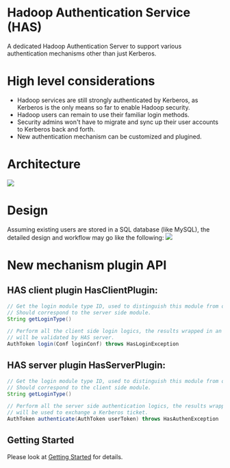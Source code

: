 # Hadoop Authentication Service (HAS)
A dedicated Hadoop Authentication Server to support various authentication mechanisms other than just Kerberos.

# High level considerations
* Hadoop services are still strongly authenticated by Kerberos, as Kerberos is the only means so far to enable Hadoop security.
* Hadoop users can remain to use their familiar login methods.
* Security admins won't have to migrate and sync up their user accounts to Kerberos back and forth.
* New authentication mechanism can be customized and plugined.

# Architecture
![](https://github.com/apache/directory-kerby/blob/trunk/has-project/docs/has-overall.png)

# Design
Assuming existing users are stored in a SQL database (like MySQL), the detailed design and workflow may go like the following:
![](https://github.com/apache/directory-kerby/blob/trunk/has-project/docs/has-design.png)

# New mechanism plugin API

## HAS client plugin HasClientPlugin:

```Java
// Get the login module type ID, used to distinguish this module from others. 
// Should correspond to the server side module.
String getLoginType()

// Perform all the client side login logics, the results wrapped in an AuthToken, 
// will be validated by HAS server.
AuthToken login(Conf loginConf) throws HasLoginException
```

## HAS server plugin HasServerPlugin:

```Java
// Get the login module type ID, used to distinguish this module from others. 
// Should correspond to the client side module.
String getLoginType()

// Perform all the server side authentication logics, the results wrapped in an AuthToken, 
// will be used to exchange a Kerberos ticket.
AuthToken authenticate(AuthToken userToken) throws HasAuthenException
```

## Getting Started
Please look at [Getting Started](https://github.com/apache/directory-kerby/blob/trunk/has-project/docs/has-start.md) for details.
